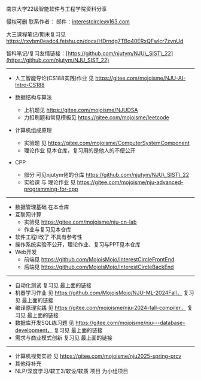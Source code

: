 南京大学22级智能软件与工程学院资料分享 

侵权可删 联系作者： 邮件：interestcircle@163.com

大三课程笔记/期末复习见 https://rxvbm0eadc4.feishu.cn/docx/HDrndg7TBo40ERxQFwlcr7zvnUd

智科笔记/复习友情链接：[https://github.com/njutym/NJU\_SIST\_22](https://github.com/njutym/NJU_SIST_22)

---

- 人工智能导论(CS188实践)作业 见 https://gitee.com/mojoisme/NJU-AI-Intro-CS188
- 数据结构与算法
  - 上机题见 https://gitee.com/mojoisme/NJUDSA
  - 力扣刷题和常见模板见 https://gitee.com/mojoisme/leetcode
- 计算机组成原理
  - 实验题 见 https://gitee.com/mojoisme/ComputerSystemComponent
  - 理论作业 见本仓库，复习用的是他人的不便公开

- CPP 
  - 部分 可见njutym佬的仓库 https://github.com/njutym/NJU\_SIST\_22
  - 实验课 与 理论作业 见 https://gitee.com/mojoisme/nju-advanced-programming-for-cpp

---

- 数据管理基础 在本仓库
- 互联网计算 
  - 实验见 https://gitee.com/mojoisme/nju-cn-lab
  - 作业与复习见本仓库
- 软件工程Ⅱ改了 不具有参考性
- 操作系统实验不公开，理论作业、复习与PPT见本仓库
- Web开发 
  - 前端见 https://github.com/MojoisMojo/InterestCircleFrontEnd
  - 后端见 https://github.com/MojoisMojo/InterestCircleBackEnd 

---

- 自动化测试 复习见 最上面的链接
- 机器学习作业 见 https://github.com/MojoisMojo/NJU-ML-2024Fall， 复习见 最上面的链接
- 编译原理实践 见 https://gitee.com/mojoisme/nju-2024-fall-compiler， 复习见 最上面的链接
- 数据库开发SQL练习题  见 https://gitee.com/mojoisme/nju---database-development， 复习见 最上面的链接
- 需求与商业模式创新 复习见 最上面的链接

---

- 计算机视觉实验 见 https://gitee.com/mojoisme/nju2025-spring-prcv
- 其他待补充
- NLP/深度学习/软工3/软设/软质 项目 为小组项目
